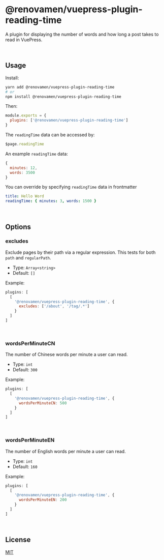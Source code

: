 # @renovamen/vuepress-plugin-reading-time

A plugin for displaying the number of words and how long a post takes to read in VuePress.

&nbsp;

## Usage

Install:

```bash
yarn add @renovamen/vuepress-plugin-reading-time
# or
npm install @renovamen/vuepress-plugin-reading-time
```

Then:

```js
module.exports = {
  plugins: ['@renovamen/vuepress-plugin-reading-time']
}
```

The `readingTime` data can be accessed by:

```js
$page.readingTime
```

An example `readingTime` data:

```js
{
  minutes: 12,
  words: 3500
}
```

You can override by specifying `readingTime` data in frontmatter

```yaml
title: Hello Word
readingTime: { minutes: 3, words: 1500 }
```

&nbsp;

## Options

### excludes

Exclude pages by their path via a regular expression. This tests for both `path`
and `regularPath`.

- Type: `Array<string>`
- Default: `[]`

Example:

```js
plugins: [
  [
    '@renovamen/vuepress-plugin-reading-time', {
      excludes: ['/about', '/tag/.*']
    }
  ]
]
```

&nbsp;

### wordsPerMinuteCN

The number of Chinese words per minute a user can read.

- Type: `int`
- Default: `300`

Example:

```js
plugins: [
  [
    '@renovamen/vuepress-plugin-reading-time', {
      wordsPerMinuteCN: 500
    }
  ]
]
```

&nbsp;

### wordsPerMinuteEN

The number of English words per minute a user can read.

- Type: `int`
- Default: `160`

Example:

```js
plugins: [
  [
    '@renovamen/vuepress-plugin-reading-time', {
      wordsPerMinuteEN: 200
    }
  ]
]
```

&nbsp;

## License

[MIT](LICENSE)